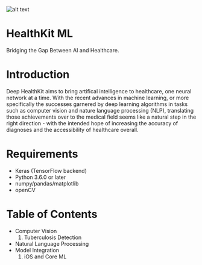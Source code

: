 ![alt text](https://github.com/cyrilzakka/HealthKit-ML/blob/master/Artboard.png)
# HealthKit ML
Bridging the Gap Between AI and Healthcare.

# Introduction
Deep HealthKit aims to bring artifical intelligence to healthcare, one neural network at a time. With the recent advances in machine learning, or more specifically the successes garnered by deep learning algorithms in tasks such as computer vision and nature language processing (NLP), translating those achievements over to the medical field seems like a natural step in the right direction - with the intended hope of increasing the accuracy of diagnoses and the accessibility of healthcare overall. 

# Requirements
- Keras (TensorFlow backend)
- Python 3.6.0 or later
- numpy/pandas/matplotlib
- openCV

# Table of Contents
- Computer Vision
  1. Tuberculosis Detection
- Natural Language Processing
- Model Integration
  1. iOS and Core ML
